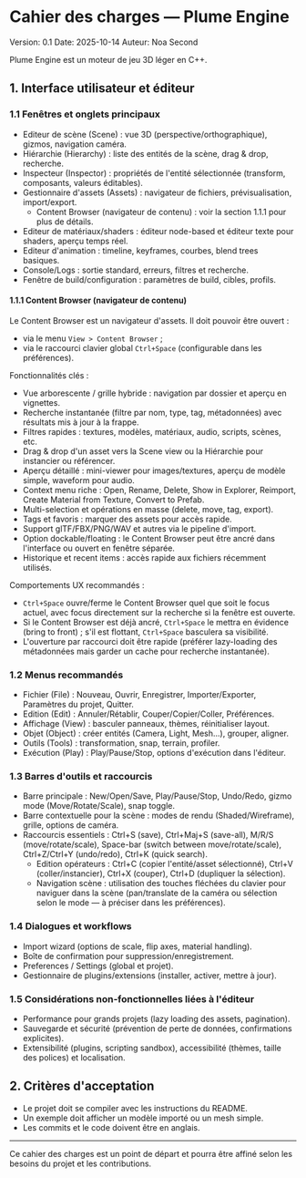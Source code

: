 # Cahier des charges — Plume Engine

Version: 0.1
Date: 2025-10-14
Auteur: Noa Second

Plume Engine est un moteur de jeu 3D léger en C++.

## 1. Interface utilisateur et éditeur

### 1.1 Fenêtres et onglets principaux

- Editeur de scène (Scene) : vue 3D (perspective/orthographique), gizmos, navigation caméra.
- Hiérarchie (Hierarchy) : liste des entités de la scène, drag & drop, recherche.
- Inspecteur (Inspector) : propriétés de l'entité sélectionnée (transform, composants, valeurs éditables).
- Gestionnaire d'assets (Assets) : navigateur de fichiers, prévisualisation, import/export.
	- Content Browser (navigateur de contenu) : voir la section 1.1.1 pour plus de détails.
- Editeur de matériaux/shaders : éditeur node-based et éditeur texte pour shaders, aperçu temps réel.
- Editeur d'animation : timeline, keyframes, courbes, blend trees basiques.
- Console/Logs : sortie standard, erreurs, filtres et recherche.
- Fenêtre de build/configuration : paramètres de build, cibles, profils.

#### 1.1.1 Content Browser (navigateur de contenu)

Le Content Browser est un navigateur d'assets. Il doit pouvoir être ouvert :

- via le menu `View > Content Browser` ;
- via le raccourci clavier global `Ctrl+Space` (configurable dans les préférences).

Fonctionnalités clés :

- Vue arborescente / grille hybride : navigation par dossier et aperçu en vignettes.
- Recherche instantanée (filtre par nom, type, tag, métadonnées) avec résultats mis à jour à la frappe.
- Filtres rapides : textures, modèles, matériaux, audio, scripts, scènes, etc.
- Drag & drop d'un asset vers la Scene view ou la Hiérarchie pour instancier ou référencer.
- Aperçu détaillé : mini-viewer pour images/textures, aperçu de modèle simple, waveform pour audio.
- Context menu riche : Open, Rename, Delete, Show in Explorer, Reimport, Create Material from Texture, Convert to Prefab.
- Multi-selection et opérations en masse (delete, move, tag, export).
- Tags et favoris : marquer des assets pour accès rapide.
- Support glTF/FBX/PNG/WAV et autres via le pipeline d'import.
- Option dockable/floating : le Content Browser peut être ancré dans l'interface ou ouvert en fenêtre séparée.
- Historique et recent items : accès rapide aux fichiers récemment utilisés.

Comportements UX recommandés :

- `Ctrl+Space` ouvre/ferme le Content Browser quel que soit le focus actuel, avec focus directement sur la recherche si la fenêtre est ouverte.
- Si le Content Browser est déjà ancré, `Ctrl+Space` le mettra en évidence (bring to front) ; s'il est flottant, `Ctrl+Space` basculera sa visibilité.
- L'ouverture par raccourci doit être rapide (préférer lazy-loading des métadonnées mais garder un cache pour recherche instantanée).

### 1.2 Menus recommandés

- Fichier (File) : Nouveau, Ouvrir, Enregistrer, Importer/Exporter, Paramètres du projet, Quitter.
- Edition (Edit) : Annuler/Rétablir, Couper/Copier/Coller, Préférences.
- Affichage (View) : basculer panneaux, thèmes, réinitialiser layout.
- Objet (Object) : créer entités (Camera, Light, Mesh...), grouper, aligner.
- Outils (Tools) : transformation, snap, terrain, profiler.
- Exécution (Play) : Play/Pause/Stop, options d'exécution dans l'éditeur.

### 1.3 Barres d'outils et raccourcis

- Barre principale : New/Open/Save, Play/Pause/Stop, Undo/Redo, gizmo mode (Move/Rotate/Scale), snap toggle.
- Barre contextuelle pour la scène : modes de rendu (Shaded/Wireframe), grille, options de caméra.
- Raccourcis essentiels : Ctrl+S (save), Ctrl+Maj+S (save-all), M/R/S (move/rotate/scale), Space-bar (switch between move/rotate/scale), Ctrl+Z/Ctrl+Y (undo/redo), Ctrl+K (quick search).
	- Edition opérateurs : Ctrl+C (copier l'entité/asset sélectionné), Ctrl+V (coller/instancier), Ctrl+X (couper), Ctrl+D (dupliquer la sélection).
	- Navigation scène : utilisation des touches fléchées du clavier pour naviguer dans la scène (pan/translate de la caméra ou sélection selon le mode — à préciser dans les préférences).

### 1.4 Dialogues et workflows

- Import wizard (options de scale, flip axes, material handling).
- Boîte de confirmation pour suppression/enregistrement.
- Preferences / Settings (global et projet).
- Gestionnaire de plugins/extensions (installer, activer, mettre à jour).

### 1.5 Considérations non-fonctionnelles liées à l'éditeur

- Performance pour grands projets (lazy loading des assets, pagination).
- Sauvegarde et sécurité (prévention de perte de données, confirmations explicites).
- Extensibilité (plugins, scripting sandbox), accessibilité (thèmes, taille des polices) et localisation.

## 2. Critères d'acceptation

- Le projet doit se compiler avec les instructions du README.
- Un exemple doit afficher un modèle importé ou un mesh simple.
- Les commits et le code doivent être en anglais.

---

Ce cahier des charges est un point de départ et pourra être affiné selon les besoins du projet et les contributions.